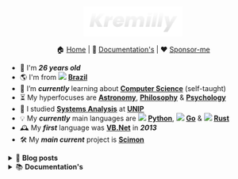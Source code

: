 <div align="center">
  <a href='https://kremilly.com'>
    <img src="images/new-logo-name.png" height="60" />
  </a>
</div>

<p align='center'>
  🏠 <a href='https://kremilly.com'>Home</a> | 
  📖 <a href='https://kremilly.com/docs'>Documentation's</a> | 
  ❤️ <a href='https://github.com/sponsors/Kremilly'>Sponsor-me</a>
</p>

<p></p>

- 🎉 I'm ***26 years old***
- 🌎 I'm from <img src="https://flagicons.lipis.dev/flags/4x3/br.svg" width="16" /> [**Brazil**](https://en.wikipedia.org/wiki/Brazil)
- 🌱 I’m ***currently*** learning about [**Computer Science**](https://en.wikipedia.org/wiki/Computer_science) (self-taught)
- ⏳ My hyperfocuses are [**Astronomy**](https://en.wikipedia.org/wiki/Astronomy), [**Philosophy**](https://en.wikipedia.org/wiki/Philosophy) & [**Psychology**](https://en.wikipedia.org/wiki/Psychology)
- 🏫 I studied [**Systems Analysis**](https://en.wikipedia.org/wiki/Systems_analysis) at [**UNIP**](http://www.unip.br)
- 💡 My ***currently*** main languages are 
            <img src="https://cdn.jsdelivr.net/gh/devicons/devicon@latest/icons/python/python-original.svg" width="16" />
           [**Python**](https://python.org), 
            <img src="https://cdn.jsdelivr.net/gh/devicons/devicon@latest/icons/go/go-original.svg" width="16" />
           [**Go**](https://go.dev) & <img src="https://cdn.jsdelivr.net/gh/devicons/devicon@latest/icons/rust/rust-original.svg" width="16" /> [**Rust**](https://rust-lang.com)
- 🕰️ My ***first*** language was [**VB.Net**](https://en.wikipedia.org/wiki/Visual_Basic_(.NET)) in ***2013***
- 🛠️ My ***main current*** project is [**Scimon**](https://github.com/Scibun/Scimon)

<p></p>

<!--<div align='center'>
  <img src='https://skillicons.dev/icons?i=rust,javascript,python,cs,go,php' height='36px' />
</div>-->

<details>
  <summary>
    📝 <b>Blog posts</b>
  </summary>
  <ul>
    <!-- BLOG-POST-LIST:START --><li>📰 <a href='https://kremilly.com/blog/compiladores'><b>O que é um Compilador?</b></a><br></li><li>📰 <a href='https://kremilly.com/blog/nao-use-pollyfill'><b>Não use Polyfill.js!</b></a><br></li><li>📰 <a href='https://kremilly.com/blog/porque-usar-rust'><b>Porque usar Rust?</b></a><br></li><li>📰 <a href='https://kremilly.com/blog/hello-world'><b>Sejam muito bem-vindos ao meu novo blog!</b></a><br></li><!-- BLOG-POST-LIST:END -->
  </ul>
</details>

<details>
  <summary>
    📚 <b>Documentation's</b>
  </summary>
  <ul>
    <!-- DOCS-LIST:START --><li>📖 <a href='https://kremilly.com/docs/cve'><b>CVE</b></a><br></li><li>📖 <a href='https://kremilly.com/docs/devto'><b>Devto</b></a><br></li><li>📖 <a href='https://kremilly.com/docs/github'><b>GitHub</b></a><br></li><li>📖 <a href='https://kremilly.com/docs/hiddenbytes'><b>HiddenBytes</b></a><br></li><li>📖 <a href='https://kremilly.com/docs/ipinfo'><b>IPInfo</b></a><br></li><li>📖 <a href='https://kremilly.com/docs/minix'><b>Minix</b></a><br></li><li>📖 <a href='https://kremilly.com/docs/pageshot'><b>PageShot</b></a><br></li><li>📖 <a href='https://kremilly.com/docs/passguard'><b>PassGuard</b></a><br></li><li>📖 <a href='https://kremilly.com/docs/pdfinfo'><b>PDFInfo</b></a><br></li><li>📖 <a href='https://kremilly.com/docs/pdfscrape'><b>PDFScrape</b></a><br></li><li>📖 <a href='https://kremilly.com/docs/pdfthumb'><b>PDFThumb</b></a><br></li><li>📖 <a href='https://kremilly.com/docs/qrcode'><b>QRCode</b></a><br></li><li>📖 <a href='https://kremilly.com/docs/statslangs'><b>Statslangs</b></a><br></li><li>📖 <a href='https://kremilly.com/docs/wikipedia'><b>Wikipedia</b></a><br></li><!-- DOCS-LIST:END -->
  </ul>
</details>
